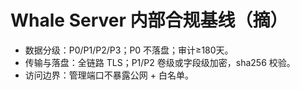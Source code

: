 # Whale Server 内部合规基线（摘）
- 数据分级：P0/P1/P2/P3；P0 不落盘；审计≥180天。
- 传输与落盘：全链路 TLS；P1/P2 卷级或字段级加密，sha256 校验。
- 访问边界：管理端口不暴露公网 + 白名单。

